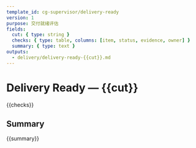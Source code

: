 ```yaml
---
template_id: cg-supervisor/delivery-ready
version: 1
purpose: 交付就绪评估
fields:
  cut: { type: string }
  checks: { type: table, columns: [item, status, evidence, owner] }
  summary: { type: text }
outputs:
  - delivery/delivery-ready-{{cut}}.md
---
```


# Delivery Ready — {{cut}}

{{checks}}

## Summary

{{summary}}
